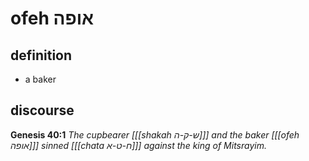 # ofeh אופה

## definition

- a baker

## discourse

**Genesis 40:1**
*The cupbearer \[[[shakah ש-ק-ה]]\] and the baker \[[[ofeh אופה]]\] sinned \[[[chata ח-ט-א]]\] against the king of Mitsrayim.*